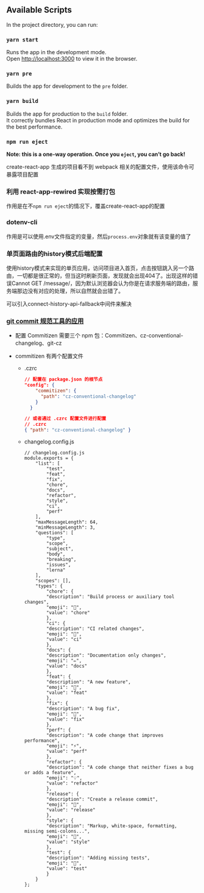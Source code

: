 ## Available Scripts

In the project directory, you can run:

### `yarn start`

Runs the app in the development mode.<br>
Open [http://localhost:3000](http://localhost:3000) to view it in the browser.


### `yarn pre`

Builds the app for development to the `pre` folder.<br>

### `yarn build`

Builds the app for production to the `build` folder.<br>
It correctly bundles React in production mode and optimizes the build for the best performance.

### `npm run eject`

**Note: this is a one-way operation. Once you `eject`, you can’t go back!**

create-react-app 生成的项目看不到 webpack 相关的配置文件，使用该命令可暴露项目配置

### 利用 react-app-rewired 实现按需打包

作用是在不`npm run eject`的情况下，覆盖create-react-app的配置

### dotenv-cli

作用是可以使用.env文件指定的变量，然后`process.env`对象就有该变量的值了

### 单页面路由的history模式后端配置

使用history模式来实现的单页应用，访问项目进入首页，点击按钮跳入另一个路由，一切都是很正常的，但当这时刷新页面，发现就会出现404了。出现这样的错误Cannot GET /message/，因为默认浏览器会认为你是在请求服务端的路由，服务端那边没有对应的处理，所以自然就会出错了。

可以引入connect-history-api-fallback中间件来解决

### [git commit 规范工具的应用](https://www.dazhuanlan.com/2020/03/24/5e7a05d84e644/)

- 配置 Commitizen 需要三个 npm 包：Commitizen、cz-conventional-changelog、git-cz

- commitizen 有两个配置文件

  - .czrc

    ```json
    // 配置在 package.json 的根节点
    "config": {
        "commitizen": {
          "path": "cz-conventional-changelog"
        }
      }
    
    // 或者通过 .czrc 配置文件进行配置
    // .czrc
    { "path": "cz-conventional-changelog" }
    ```

  - changelog.config.js

    ```javascripta
    // changelog.config.js
    module.exports = {
        "list": [
            "test",
            "feat",
            "fix",
            "chore",
            "docs",
            "refactor",
            "style",
            "ci",
            "perf"
        ],
        "maxMessageLength": 64,
        "minMessageLength": 3,
        "questions": [
            "type",
            "scope",
            "subject",
            "body",
            "breaking",
            "issues",
            "lerna"
        ],
        "scopes": [],
        "types": {
            "chore": {
            "description": "Build process or auxiliary tool changes",
            "emoji": "🤖",
            "value": "chore"
            },
            "ci": {
            "description": "CI related changes",
            "emoji": "🎡",
            "value": "ci"
            },
            "docs": {
            "description": "Documentation only changes",
            "emoji": "✏️",
            "value": "docs"
            },
            "feat": {
            "description": "A new feature",
            "emoji": "🎸",
            "value": "feat"
            },
            "fix": {
            "description": "A bug fix",
            "emoji": "🐛",
            "value": "fix"
            },
            "perf": {
            "description": "A code change that improves performance",
            "emoji": "⚡️",
            "value": "perf"
            },
            "refactor": {
            "description": "A code change that neither fixes a bug or adds a feature",
            "emoji": "💡",
            "value": "refactor"
            },
            "release": {
            "description": "Create a release commit",
            "emoji": "🏹",
            "value": "release"
            },
            "style": {
            "description": "Markup, white-space, formatting, missing semi-colons...",
            "emoji": "💄",
            "value": "style"
            },
            "test": {
            "description": "Adding missing tests",
            "emoji": "💍",
            "value": "test"
            }
        }
    };
    ```

    

  